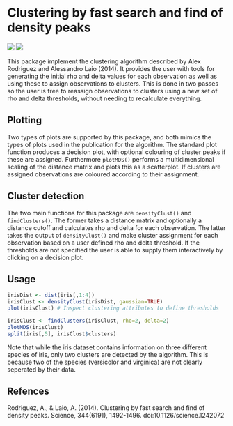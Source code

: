 Clustering by fast search and find of density peaks
============
![](http://www.r-pkg.org/badges/version/densityClust) ![](http://cranlogs.r-pkg.org/badges/grand-total/densityClust)

This package implement the clustering algorithm described by Alex Rodriguez and Alessandro Laio (2014). It provides the user with tools for generating the initial rho and delta values for each observation as well as using these to assign observations to clusters. This is done in two passes so the user is free to reassign observations to clusters using a new set of rho and delta thresholds, without needing to recalculate everything.

Plotting
------------

Two types of plots are supported by this package, and both mimics the types of plots used in the publication for the algorithm. The standard plot function produces a decision plot, with optional colouring of cluster peaks if these are assigned. Furthermore `plotMDS()` performs a multidimensional scaling of the distance matrix and plots this as a scatterplot. If clusters are assigned observations are coloured according to their assignment.

Cluster detection
------------
The two main functions for this package are `densityClust()` and `findClusters()`. The former takes a distance matrix and optionally a distance cutoff and calculates rho and delta for each observation. The latter takes the output of `densityClust()` and make cluster assignment for each observation based on a user defined rho and delta threshold. If the thresholds are not specified the user is able to supply them interactively by clicking on a decision plot.

Usage
------------
```R
irisDist <- dist(iris[,1:4])
irisClust <- densityClust(irisDist, gaussian=TRUE)
plot(irisClust) # Inspect clustering attributes to define thresholds

irisClust <- findClusters(irisClust, rho=2, delta=2)
plotMDS(irisClust)
split(iris[,5], irisClust$clusters)
```
Note that while the iris dataset contains information on three different species of iris, only two clusters are detected by the algorithm. This is because two of the species (versicolor and virginica) are not clearly seperated by their data.

Refences
------------
Rodriguez, A., & Laio, A. (2014). Clustering by fast search and find of density peaks. Science, 344(6191), 1492-1496. doi:10.1126/science.1242072
